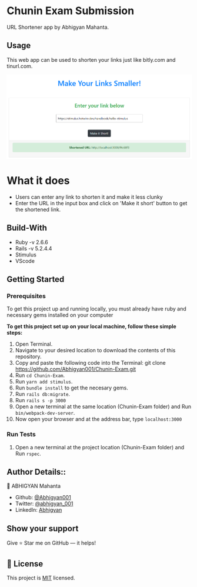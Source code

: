 #  Chunin Exam Submission

URL Shortener app by Abhigyan Mahanta.

## Usage

This web app can be used to shorten your links just like bitly.com and tinurl.com.

![screenshot](./app/assets/images/ss1.PNG)


# What it does

- Users can enter any link to shorten it and make it less clunky
- Enter the URL in the input box and click on 'Make it short' button to get the shortened link.

## Build-With

- Ruby -v 2.6.6
- Rails -v 5.2.4.4
- Stimulus
- VScode

## Getting Started

### Prerequisites

To get this project up and running locally, you must already have ruby and necessary gems installed on your computer

**To get this project set up on your local machine, follow these simple steps:**

1. Open Terminal.
2. Navigate to your desired location to download the contents of this repository.
3. Copy and paste the following code into the Terminal: git clone https://github.com/Abhigyan001/Chunin-Exam.git
4. Run ```cd Chunin-Exam```.
5. Run ```yarn add stimulus```.
6. Run ```bundle install``` to get the necesary gems.
7. Run `rails db:migrate`.
8. Run `rails s -p 3000`
9. Open a new terminal at the same location (Chunin-Exam folder) and Run `bin/webpack-dev-server`.
10. Now open your browser and at the address bar, type `localhost:3000`

### Run Tests
1. Open a new terminal at the project location (Chunin-Exam folder) and Run `rspec`.

## Author Details::

👤 ABHIGYAN Mahanta

- Github: [@Abhigyan001](https://github.com/Abhigyan001)
- Twitter: [@abhigyan_001](https://twitter.com/abhigyan_001)
- LinkedIn: [Abhigyan](https://www.linkedin.com/in/abhigyanmahanta/)

## Show your support

Give ⭐ Star me on GitHub — it helps!

## 📝 License

This project is [MIT](lic.url) licensed.   




